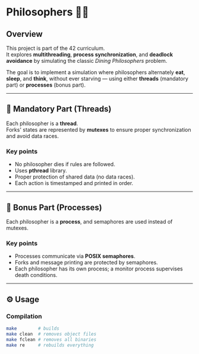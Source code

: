 # Philosophers 🧠🍝

## Overview

This project is part of the 42 curriculum.  
It explores **multithreading**, **process synchronization**, and **deadlock avoidance** by simulating the classic *Dining Philosophers* problem.

The goal is to implement a simulation where philosophers alternately **eat**, **sleep**, and **think**, without ever starving — using either **threads** (mandatory part) or **processes** (bonus part).

---

## 🧩 Mandatory Part (Threads)

Each philosopher is a **thread**.  
Forks' states are represented by **mutexes** to ensure proper synchronization and avoid data races.

### Key points
- No philosopher dies if rules are followed.
- Uses **pthread** library.
- Proper protection of shared data (no data races).
- Each action is timestamped and printed in order.

---

## 🚀 Bonus Part (Processes)

Each philosopher is a **process**, and semaphores are used instead of mutexes.

### Key points
- Processes communicate via **POSIX semaphores**.
- Forks and message printing are protected by semaphores.
- Each philosopher has its own process; a monitor process supervises death conditions.

---

## ⚙️ Usage

### Compilation
```bash
make        # builds
make clean  # removes object files
make fclean # removes all binaries
make re     # rebuilds everything
